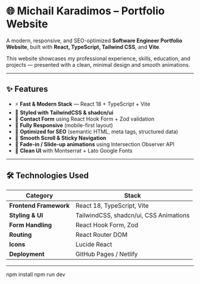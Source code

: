 # 🌐 Michail Karadimos – Portfolio Website

A modern, responsive, and SEO-optimized **Software Engineer Portfolio Website**, built with **React, TypeScript, Tailwind CSS**, and **Vite**.

This website showcases my professional experience, skills, education, and projects — presented with a clean, minimal design and smooth animations.

---

## ✨ Features

- ⚡ **Fast & Modern Stack** — React 18 + TypeScript + Vite  
- 🎨 **Styled with TailwindCSS & shadcn/ui**  
- 💬 **Contact Form** using React Hook Form + Zod validation  
- 📱 **Fully Responsive** (mobile-first layout)  
- 🚀 **Optimized for SEO** (semantic HTML, meta tags, structured data)  
- 🧭 **Smooth Scroll & Sticky Navigation**  
- 🧠 **Fade-in / Slide-up animations** using Intersection Observer API  
- 🌙 **Clean UI** with Montserrat + Lato Google Fonts  

---

## 🛠️ Technologies Used

| Category | Stack |
|-----------|--------|
| **Frontend Framework** | React 18, TypeScript, Vite |
| **Styling & UI** | TailwindCSS, shadcn/ui, CSS Animations |
| **Form Handling** | React Hook Form, Zod |
| **Routing** | React Router DOM |
| **Icons** | Lucide React |
| **Deployment** | GitHub Pages / Netlify |

---

npm install
npm run dev